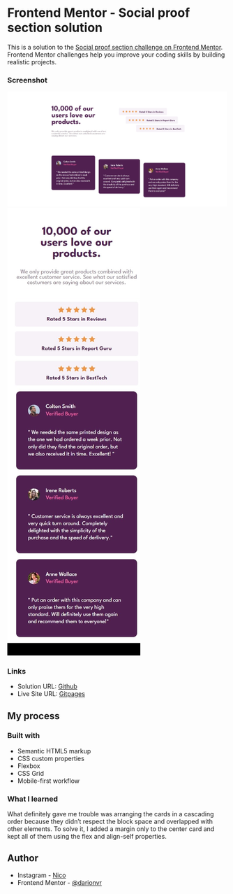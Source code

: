# Frontend Mentor - Social proof section solution

This is a solution to the [Social proof section challenge on Frontend Mentor](https://www.frontendmentor.io/challenges/social-proof-section-6e0qTv_bA). Frontend Mentor challenges help you improve your coding skills by building realistic projects. 


### Screenshot

![](screenshot-1.jpeg)
![](screenshot-2.jpeg)

### Links

- Solution URL: [Github](https://github.com/Darionvr/darionvr.github.io/tree/main/Social-proof)
- Live Site URL: [Gitpages](https://darionvr.github.io/Social-proof/)

## My process



### Built with

- Semantic HTML5 markup
- CSS custom properties
- Flexbox
- CSS Grid
- Mobile-first workflow



### What I learned

What definitely gave me trouble was arranging the cards in a cascading order because they didn’t respect the block space and overlapped with other elements. To solve it, I added a margin only to the center card and kept all of them using the flex and align-self properties. 


## Author

- Instagram - [Nico](https://www.instagram.com/darionvr/)
- Frontend Mentor - [@darionvr](https://www.frontendmentor.io/profile/Darionvr)



